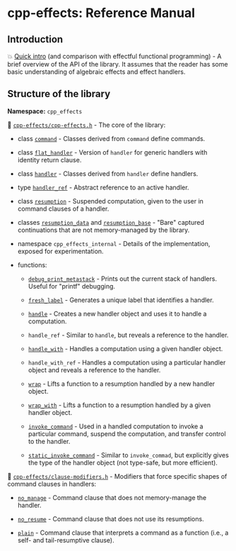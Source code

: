 # cpp-effects: Reference Manual

## Introduction

:boom: [Quick intro](quick-intro.md) (and comparison with effectful functional programming) - A brief overview of the API of the library. It assumes that the reader has some basic understanding of algebraic effects and effect handlers.


## Structure of the library

**Namespace:** `cpp_effects`

:memo: [`cpp-effects/cpp-effects.h`](refman-cpp-effects.md) - The core of the library:

- class [`command`](refman-command.md) - Classes derived from `command` define commands.

- class [`flat_handler`](refman-flat_handler.md) - Version of `handler` for generic handlers with identity return clause.

- class [`handler`](refman-handler.md) - Classes derived from `handler` define handlers.

- type [`handler_ref`](refman-handler_ref.md) - Abstract reference to an active handler.

- class [`resumption`](refman-resumption.md) - Suspended computation, given to the user in command clauses of a handler.

- classes [`resumption_data`](refman-resumption_data.md) and [`resumption_base`](refman-resumption_data.md) - "Bare" captured continuations that are not memory-managed by the library.

- namespace `cpp_effects_internal` - Details of the implementation, exposed for experimentation.

- functions:

  * [`debug_print_metastack`](refman-debug_print_metastack.md) - Prints out the current stack of handlers. Useful for "printf" debugging.
  
  * [`fresh_label`](refman-fresh_label.md) - Generates a unique label that identifies a handler.
  
  * [`handle`](refman-handle.md) - Creates a new handler object and uses it to handle a computation.
  
  * `handle_ref` - Similar to `handle`, but reveals a reference to the handler.
  
  * [`handle_with`](refman-handle_with.md) - Handles a computation using a given handler object.
  
  * `handle_with_ref` - Handles a computation using a particular handler object and reveals a reference to the handler.
  
  * [`wrap`](refman-wrap.md) - Lifts a function to a resumption handled by a new handler object.
  
  * [`wrap_with`](refman-wrap_with.md) - Lifts a function to a resumption handled by a given handler object.
  
  * [`invoke_command`](refman-invoke_command.md) - Used in a handled computation to invoke a particular command, suspend the computation, and transfer control to the handler.
  
  * [`static_invoke_command`](refman-static_invoke_command.md) - Similar to `invoke_commad`, but explicitly gives the type of the handler object (not type-safe, but more efficient).

:memo: [`cpp-effects/clause-modifiers.h`](refman-clause-modifiers.md) - Modifiers that force specific shapes of command clauses in handlers:

- [`no_manage`](refman-no_manage.md) - Command clause that does not memory-manage the handler.

- [`no_resume`](refman-no_resume.md) - Command clause that does not use its resumptions.

- [`plain`](refman-plain.md) - Command clause that interprets a command as a function (i.e., a self- and tail-resumptive clause).
